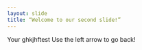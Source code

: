 ```yaml
---
layout: slide
title: “Welcome to our second slide!”
---
```

Your ghkjhftest
Use the left arrow to go back!
